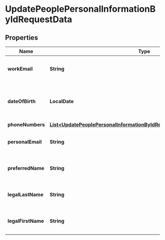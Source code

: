 

# UpdatePeoplePersonalInformationByIdRequestData


## Properties

| Name | Type | Description | Notes |
|------------ | ------------- | ------------- | -------------|
|**workEmail** | **String** | The personal email of the worker. |  [optional] |
|**dateOfBirth** | **LocalDate** | The date of birth of the worker. Format: YYYY-MM-DD. |  [optional] |
|**phoneNumbers** | [**List&lt;UpdatePeoplePersonalInformationByIdRequestDataPhoneNumbersInner&gt;**](UpdatePeoplePersonalInformationByIdRequestDataPhoneNumbersInner.md) |  |  [optional] |
|**personalEmail** | **String** | The personal email of the worker. |  [optional] |
|**preferredName** | **String** | The preferred name of the worker. |  [optional] |
|**legalLastName** | **String** | The legal last name of the worker. |  [optional] |
|**legalFirstName** | **String** | The legal first name of the worker. |  [optional] |



